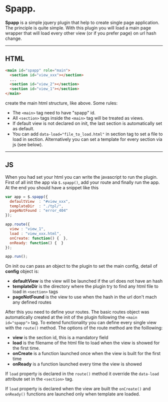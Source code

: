 Spapp.
===============================
**Spapp** is a simple jquery plugin that help to create single page application. The principle is quite simple.
With this plugin you will load a main page wrapper that will load every other view (or if you prefer page) on url hash change.

----------


HTML
-------------
```html
<main id="spapp" role="main">
  <section id="view_xxx"></section>
  ...
  <section id="view_2"></section>
  <section id="view_1"></section>
</main>
```
create the main html structure, like above.
Some rules:

 - The `<main>` tag need to have "spapp" id.
 - All `<section>` tags inside the `<main>` tag will be treated as views.
 - If default view is not declared on init, the last section is automatically set as default.
 - You can add `data-load="file_to_load.html"` in section tag to set a file to load in section. Alternatively you can set a template for every section via js (see below).


----------
JS
-------------
When you had set your html you can write the javascript to run the plugin. First of all init the app via `$.spapp()`, add your route and finally run the app. At the end you should have a snippet like this
```js
var app = $.spapp({
  defaultView  : "#view_xxx",
  templateDir  : "./tpl/",
  pageNotFound : "error_404"
});

app.route({
  view : "view_1",
  load : "view_xxx.html",
  onCreate: function() {  },
  onReady: function() {  }
});

app.run();
```

On init ou can pass an object to the plugin to set the main config, detail of **config** object is:

 - **defaultView** is the view will be launched if the url does not have an hash
 - **templateDir**  is the directory where the plugin try to find any html file to load in `<section>` tags
 - **pageNotFound** is the view to use when the hash in the url don't mach any defined routes

After this you need to define your routes. The basic routes object was automatically created at the init of the plugin following the `<main id="spapp">` tag. To extend functionality you can define every single view with the `route()` method.
The options of the route method are the foillowing:

 - **view** is the section id, this is a mandatory field
 - **load** is the filename of the html file to load when the view is showed for the first time. 
 - **onCreate** is a function launched once when the view is built for the first time
 - **onReady** is a function launched every time the view is showed

If `load` property is declared in the `route()` method it override the `data-load` attribute set in the `<section>` tag.

If `load` property is declared when the view are built the `onCreate()` and `onReady()` functions are launched only when template are loaded.
